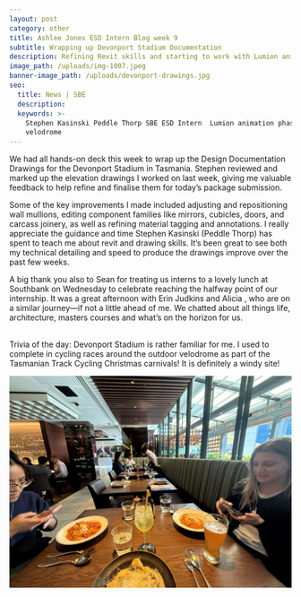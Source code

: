 ```yaml
---
layout: post
category: other
title: Ashlee Jones ESD Intern Blog week 9
subtitle: Wrapping up Devonport Stadium Documentation
description: Refining Revit skills and starting to work with Lumion animation phasing
image_path: /uploads/img-1007.jpeg
banner-image_path: /uploads/devonport-drawings.jpg
seo:
  title: News | SBE
  description:
  keywords: >-
    Stephen Kasinski Peddle Thorp SBE ESD Intern  Lumion animation phasing
    velodrome
---
```

We had all hands-on deck this week to wrap up the Design Documentation Drawings for the Devonport Stadium in Tasmania. Stephen reviewed and marked up the elevation drawings I worked on last week, giving me valuable feedback to help refine and finalise them for today’s package submission.

Some of the key improvements I made included adjusting and repositioning wall mullions, editing component families like mirrors, cubicles, doors, and carcass joinery, as well as refining material tagging and annotations. I really appreciate the guidance and time Stephen Kasinski (Peddle Thorp) has spent to teach me about revit and drawing skills. It’s been great to see both my technical detailing and speed to produce the drawings improve over the past few weeks.

A big thank you also to Sean for treating us interns to a lovely lunch at Southbank on Wednesday to celebrate reaching the halfway point of our internship. It was a great afternoon with Erin Judkins and Alicia , who are on a similar journey—if not a little ahead of me. We chatted about all things life, architecture, masters courses and what’s on the horizon for us.<br>&nbsp;

Trivia of the day: Devonport Stadium is rather familiar for me. I used to complete in cycling races around the outdoor velodrome as part of the Tasmanian Track Cycling Christmas carnivals! It is definitely a windy site!

![](/uploads/lunch-1.jpg)